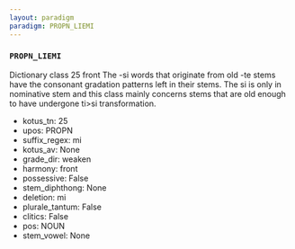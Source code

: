 ```yaml
---
layout: paradigm
paradigm: PROPN_LIEMI
---
```

### ` PROPN_LIEMI `

Dictionary class 25 front The -si words that originate from old -te stems have the consonant gradation patterns left in their stems. The si is only in nominative stem and this class mainly concerns stems that are old enough to have undergone ti>si transformation. 
* kotus_tn: 25
* upos: PROPN
* suffix_regex: mi
* kotus_av: None
* grade_dir: weaken
* harmony: front
* possessive: False
* stem_diphthong: None
* deletion: mi
* plurale_tantum: False
* clitics: False
* pos: NOUN
* stem_vowel: None
